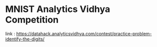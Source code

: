 # MNIST Analytics Vidhya Competition
link : https://datahack.analyticsvidhya.com/contest/practice-problem-identify-the-digits/

